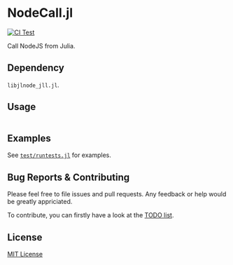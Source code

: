 # NodeCall.jl

[![CI Test](https://github.com/sunoru/NodeCall.jl/actions/workflows/build.yml/badge.svg)](https://github.com/sunoru/NodeCall.jl/actions/workflows/build.yml)


Call NodeJS from Julia.

## Dependency

`libjlnode_jll.jl`.

## Usage

```
```

## Examples
See [`test/runtests.jl`](./test/runtests.jl) for examples.

## Bug Reports & Contributing

Please feel free to file issues and pull requests. Any feedback or help would be greatly appriciated.

To contribute, you can firstly have a look at the [TODO list](https://github.com/sunoru/NodeCall.jl/issues/3).

## License

[MIT License](./LICENSE.md)
